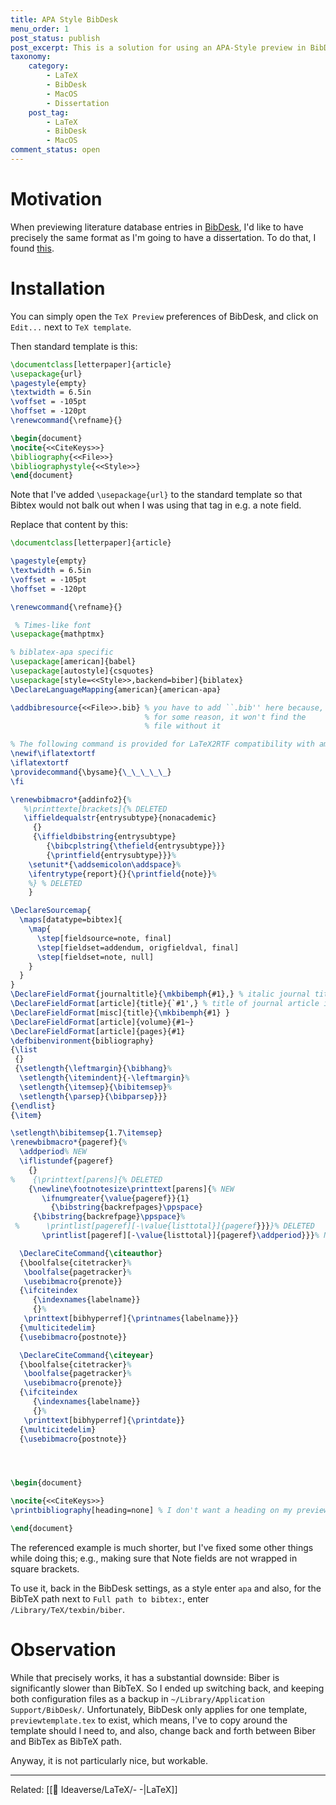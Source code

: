 ```yaml
---
title: APA Style BibDesk
menu_order: 1
post_status: publish
post_excerpt: This is a solution for using an APA-Style preview in BibDesk.
taxonomy:
    category:
        - LaTeX
        - BibDesk
        - MacOS
        - Dissertation
    post_tag:
        - LaTeX
        - BibDesk
        - MacOS
comment_status: open
---
```


# Motivation

When previewing literature database entries in [BibDesk](https://bibdesk.sourceforge.io/), I'd like to have precisely the same format as I'm going to have a dissertation. To do that, I found [this](https://github.com/nbrewk/biblatex-apa-preview-bibdesk). 

# Installation

You can simply open the `TeX Preview` preferences of BibDesk, and click on `Edit...` next to `TeX template`.

Then standard template is this:

```latex
\documentclass[letterpaper]{article}
\usepackage{url}
\pagestyle{empty}
\textwidth = 6.5in
\voffset = -105pt
\hoffset = -120pt
\renewcommand{\refname}{}

\begin{document}
\nocite{<<CiteKeys>>}
\bibliography{<<File>>}
\bibliographystyle{<<Style>>}
\end{document}
```

Note that I've added `\usepackage{url}` to the standard template so that Bibtex would not balk out when I was using that tag in e.g. a note field.

Replace that content by this:

```latex
\documentclass[letterpaper]{article}

\pagestyle{empty}
\textwidth = 6.5in
\voffset = -105pt
\hoffset = -120pt

\renewcommand{\refname}{}

 % Times-like font
\usepackage{mathptmx}

% biblatex-apa specific
\usepackage[american]{babel}
\usepackage[autostyle]{csquotes}
\usepackage[style=<<Style>>,backend=biber]{biblatex}
\DeclareLanguageMapping{american}{american-apa}

\addbibresource{<<File>>.bib} % you have to add ``.bib'' here because,
                              % for some reason, it won't find the
                              % file without it

% The following command is provided for LaTeX2RTF compatibility with amslatex.
\newif\iflatextortf
\iflatextortf
\providecommand{\bysame}{\_\_\_\_\_}
\fi

\renewbibmacro*{addinfo2}{%
   %\printtexte[brackets]{% DELETED
   \iffieldequalstr{entrysubtype}{nonacademic}
     {}
     {\iffieldbibstring{entrysubtype}
        {\bibcplstring{\thefield{entrysubtype}}}
        {\printfield{entrysubtype}}}%
    \setunit*{\addsemicolon\addspace}%
    \ifentrytype{report}{}{\printfield{note}}%
    %} % DELETED
    }

\DeclareSourcemap{
  \maps[datatype=bibtex]{
    \map{
      \step[fieldsource=note, final]
      \step[fieldset=addendum, origfieldval, final]
      \step[fieldset=note, null]
    }
  }
}
\DeclareFieldFormat{journaltitle}{\mkbibemph{#1},} % italic journal title
\DeclareFieldFormat[article]{title}{`#1',} % title of journal article is
\DeclareFieldFormat[misc]{title}{\mkbibemph{#1}	}
\DeclareFieldFormat[article]{volume}{#1~}
\DeclareFieldFormat[article]{pages}{#1}
\defbibenvironment{bibliography}
{\list
 {}
 {\setlength{\leftmargin}{\bibhang}%
  \setlength{\itemindent}{-\leftmargin}%
  \setlength{\itemsep}{\bibitemsep}%
  \setlength{\parsep}{\bibparsep}}}
{\endlist}
{\item}

\setlength\bibitemsep{1.7\itemsep}
\renewbibmacro*{pageref}{%
  \addperiod% NEW
  \iflistundef{pageref}
    {}
%    {\printtext[parens]{% DELETED
    {\newline\footnotesize\printtext[parens]{% NEW
       \ifnumgreater{\value{pageref}}{1}
         {\bibstring{backrefpages}\ppspace}
     {\bibstring{backrefpage}\ppspace}%
 %      \printlist[pageref][-\value{listtotal}]{pageref}}}}% DELETED
       \printlist[pageref][-\value{listtotal}]{pageref}\addperiod}}}% NEW

  \DeclareCiteCommand{\citeauthor}
  {\boolfalse{citetracker}%
   \boolfalse{pagetracker}%
   \usebibmacro{prenote}}
  {\ifciteindex
     {\indexnames{labelname}}
     {}%
   \printtext[bibhyperref]{\printnames{labelname}}}
  {\multicitedelim}
  {\usebibmacro{postnote}}

  \DeclareCiteCommand{\citeyear}
  {\boolfalse{citetracker}%
   \boolfalse{pagetracker}%
   \usebibmacro{prenote}}
  {\ifciteindex
     {\indexnames{labelname}}
     {}%
   \printtext[bibhyperref]{\printdate}}
  {\multicitedelim}
  {\usebibmacro{postnote}}




\begin{document}

\nocite{<<CiteKeys>>}
\printbibliography[heading=none] % I don't want a heading on my previews

\end{document}
```

The referenced example is much shorter, but I've fixed some other things while doing this; e.g., making sure that Note fields are not wrapped in square brackets.

To use it, back in the BibDesk settings, as a style enter `apa` and also, for the BibTeX path next to `Full path to bibtex:`, enter `/Library/TeX/texbin/biber`.

# Observation

While that precisely works, it has a substantial downside: Biber is significantly slower than BibTeX. So I ended up switching back, and keeping both configuration files as a backup in `~/Library/Application Support/BibDesk/`. Unfortunately, BibDesk only applies for one template, `previewtemplate.tex` to exist, which means, I've to copy around the template should I need to, and also, change back and forth between Biber and BibTex as BibTeX path.

Anyway, it is not particularly nice, but workable.


---
Related: [[🧠 Ideaverse/LaTeX/- -|LaTeX]]
